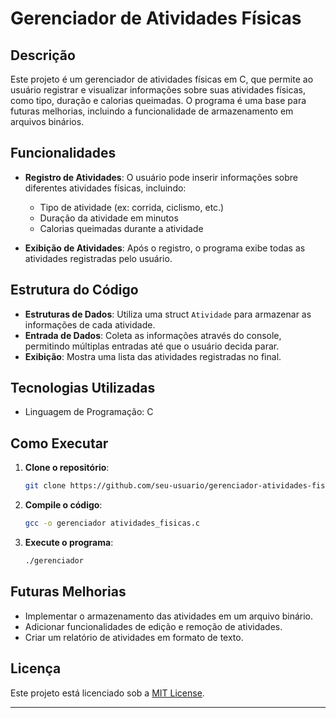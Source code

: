 # Gerenciador de Atividades Físicas

## Descrição

Este projeto é um gerenciador de atividades físicas em C, que permite ao usuário registrar e visualizar informações sobre suas atividades físicas, como tipo, duração e calorias queimadas. O programa é uma base para futuras melhorias, incluindo a funcionalidade de armazenamento em arquivos binários.

## Funcionalidades

- **Registro de Atividades**: O usuário pode inserir informações sobre diferentes atividades físicas, incluindo:
  - Tipo de atividade (ex: corrida, ciclismo, etc.)
  - Duração da atividade em minutos
  - Calorias queimadas durante a atividade

- **Exibição de Atividades**: Após o registro, o programa exibe todas as atividades registradas pelo usuário.

## Estrutura do Código

- **Estruturas de Dados**: Utiliza uma struct `Atividade` para armazenar as informações de cada atividade.
- **Entrada de Dados**: Coleta as informações através do console, permitindo múltiplas entradas até que o usuário decida parar.
- **Exibição**: Mostra uma lista das atividades registradas no final.

## Tecnologias Utilizadas

- Linguagem de Programação: C

## Como Executar

1. **Clone o repositório**:
   ```bash
   git clone https://github.com/seu-usuario/gerenciador-atividades-fisicas.git
   ```

2. **Compile o código**:
   ```bash
   gcc -o gerenciador atividades_fisicas.c
   ```

3. **Execute o programa**:
   ```bash
   ./gerenciador
   ```

## Futuras Melhorias

- Implementar o armazenamento das atividades em um arquivo binário.
- Adicionar funcionalidades de edição e remoção de atividades.
- Criar um relatório de atividades em formato de texto.

## Licença

Este projeto está licenciado sob a [MIT License](LICENSE).

---
